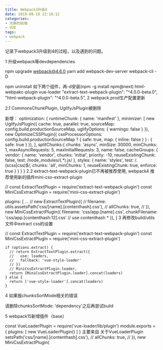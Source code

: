 ```yaml
---
title: Webpack3升级4
date: 2019-08-18 22:18:12
categories:
- 光鲜的前端
- VUE
tags:
- webpack
---
```

记录下webpack3升级到4的过程，以及遇到的问题。

<!--more-->

1 升级webpack等devdependencies

npm upgrade webpack@4.6.0
yarn add webpack-dev-server webpack-cli -D

npm uninstall 如下两个组件，再-d安装(npm -g install npm@next)
html-webpakc-plugin
vue-loader
"extract-text-webpack-plugin": "^4.0.0-beta.0",
"html-webpack-plugin": "^4.0.0-beta.5",
2 webpack.prod生产配置更新

2.1 CommonsChunkPlugin, UglifyJsPlugin被删除

新增：
 optimization: {
    runtimeChunk: {
      name: 'manifest'
    },
    minimizer: [
      new UglifyJsPlugin({
        cache: true,
        parallel: true,
        sourceMap: config.build.productionSourceMap,
        uglifyOptions: {
          warnings: false
        }
      }),
      new OptimizeCSSPlugin({
      cssProcessorOptions: config.build.productionSourceMap
        ? { safe: true, map: { inline: false } }
        : { safe: true }
    }),
    ],
    splitChunks:{
      chunks: 'async',
      minSize: 30000,
      minChunks: 1,
      maxAsyncRequests: 5,
      maxInitialRequests: 3,
      name: false,
      cacheGroups: {
        vendor: {
          name: 'vendor',
          chunks: 'initial',
          priority: -10,
          reuseExistingChunk: false,
          test: /node_modules\/(.*)\.js/
        },
        styles: {
          name: 'styles',
          test: /\.(scss|css)$/,
          chunks: 'all',
          minChunks: 1,
          reuseExistingChunk: true,
          enforce: true
        }
      }
    }
  }
2.2 extract-text-webpack-plugin已不再被推荐使用, webpack4 推荐使用新的插件mini-css-extract-plugin

// const ExtractTextPlugin = require('extract-text-webpack-plugin')
const MiniCssExtractPlugin = require('mini-css-extract-plugin')

plugins: [
    ...
    // new ExtractTextPlugin({
    //   filename: utils.assetsPath('css/[name].[contenthash].css'),
    //   allChunks: true,
    // }),
    new MiniCssExtractPlugin({
      filename: 'css/app.[name].css',
      chunkFilename: 'css/app.[contenthash:12].css'  // use contenthash *
    }),
]
3 再修改build/utils文件中extract css的设置

// const ExtractTextPlugin = require('extract-text-webpack-plugin')
const MiniCssExtractPlugin = require('mini-css-extract-plugin')

    if (options.extract) {
      // return ExtractTextPlugin.extract({
      //   use: loaders,
      //   fallback: 'vue-style-loader'
      // })
      // MiniCssExtractPlugin.loader,
      return [MiniCssExtractPlugin.loader].concat(loaders)
    } else {
      return ['vue-style-loader'].concat(loaders)
    }
4 如果报chunksSortMode相关的错误

请删除chunksSortMode: 'dependency'之后再尝试build

5 webpack15新增插件（base）

const VueLoaderPlugin = require('vue-loader/lib/plugin')
module.exports = {
  plugins: [
    new VueLoaderPlugin()
  ]
}
主要来自
关于VueLoaderPlugin
setsPath('css/[name].[contenthash].css'),
    //   allChunks: true,
    // }),
    new MiniCssExtractPlugin(